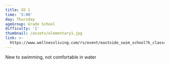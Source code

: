 ```yaml
---
title: GS 1
time: '5:00'
day: Thursday
ageGroup: Grade School
difficulty: '1'
thumbnail: /assets/elementary1.jpg
link: >-
  https://www.wellnessliving.com/rs/event/eastside_swim_school?k_class=93276&k_class_tab=10908
---
```

New to swimming, not comfortable in water
